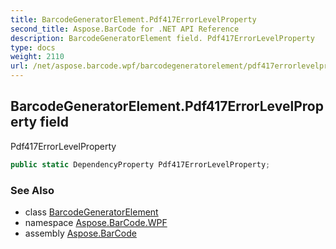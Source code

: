 ```yaml
---
title: BarcodeGeneratorElement.Pdf417ErrorLevelProperty
second_title: Aspose.BarCode for .NET API Reference
description: BarcodeGeneratorElement field. Pdf417ErrorLevelProperty
type: docs
weight: 2110
url: /net/aspose.barcode.wpf/barcodegeneratorelement/pdf417errorlevelproperty/
---
```

## BarcodeGeneratorElement.Pdf417ErrorLevelProperty field

Pdf417ErrorLevelProperty

```csharp
public static DependencyProperty Pdf417ErrorLevelProperty;
```

### See Also

* class [BarcodeGeneratorElement](../)
* namespace [Aspose.BarCode.WPF](../../barcodegeneratorelement/)
* assembly [Aspose.BarCode](../../../)


